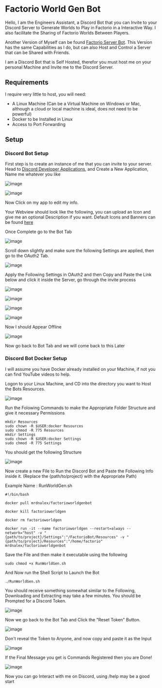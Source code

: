 # Factorio World Gen Bot

Hello, I am the Engineers Assistant, a Discord Bot that you can Invite to your Discord Server to Generate Worlds to Play in Factorio in a Interactive Way. I also facilitate the Sharing of Factorio Worlds Between Players.

Another Version of Myself can be found [Factorio Server Bot](https://github.com/MrDNAlex/Factorio-Server-Bot). This Version has the same Capabilities as I do, but can also Host and Control a Server that can be Shared with Friends.

I am a Discord Bot that is Self Hosted, therefor you must host me on your personal Machine and Invite me to the Discord Server.

## Requirements
I require very little to host, you will need:

- A Linux Machine (Can be a Virtual Machine on Windows or Mac, although a cloud or local machine is ideal, does not need to be powerful)
- Docker to be Installed in Linux
- Access to Port Forwarding

## Setup

### Discord Bot Setup

First step is to create an instance of me that you can invite to your server. Head to [Discord Developer Applications](https://discord.com/developers/applications), and Create a New Application, Name me whatever you like

![image](https://github.com/user-attachments/assets/8b590def-e777-48f5-80e9-da08e63e5f1f)

![image](https://github.com/user-attachments/assets/c80e969e-483f-4088-a3aa-68b3728e3505)

Now Click on my app to edit my info.

Your Webview should look like the following, you can upload an Icon and give me an optional Description if you want. Default Icons and Banners can be found [here](https://github.com/MrDNAlex/Factorio-World-Gen-Bot/tree/main/src/Files)

Once Complete go to the Bot Tab

![image](https://github.com/user-attachments/assets/09ce4cfa-18b9-4958-89e9-b254aa18512b)

Scroll down slightly and make sure the following Settings are applied, then go to the OAuth2 Tab.

![image](https://github.com/user-attachments/assets/d241c9fd-2ecf-43f0-9f43-efea15149f49)

Apply the Following Settings in OAuth2 and then Copy and Paste the Link below and click it inside the Server, go through the invite process

![image](https://github.com/user-attachments/assets/1f22c600-de30-4c4c-97da-01ccf7382fc3)

![image](https://github.com/user-attachments/assets/fd0bcec3-9dad-463f-9c39-5d90fb144fbf)

![image](https://github.com/user-attachments/assets/fb5c0e80-3bf0-45c0-a200-0ecda1bfb404)

![image](https://github.com/user-attachments/assets/fddac90c-9b6b-4e60-8846-3284b3b3bf80)

Now I should Appear Offline

![image](https://github.com/user-attachments/assets/0a806723-1740-404e-a62b-b61653af296e)

Now go back to Bot Tab and we will come back to this Later

### Discord Bot Docker Setup

I will assume you have Docker already installed on your Machine, if not you can find YouTube videos to help.

Logon to your Linux Machine, and CD into the directory you want to Host the Bots Resources.

![image](https://github.com/user-attachments/assets/298bb590-6e66-4ea7-ab4e-a60b2d78a8c2)

Run the Folowing Commands to make the Appropriate Folder Structure and give it necessary Permissions

```
mkdir Resources
sudo chown -R $USER:docker Resources
sudo chmod -R 775 Resources
mkdir Settings
sudo chown -R $USER:docker Settings
sudo chmod -R 775 Settings
```

You should get the following Structure

![image](https://github.com/user-attachments/assets/c7ba1495-21cf-4982-ba91-ef83ed56fa00)

Now create a new File to Run the Discord Bot and Paste the Following Info inside it. (Replace the {path/to/project} with the Appropriate Path)

Example Name : RunWorldGen.sh

```
#!/bin/bash

docker pull mrdnalex/factorioworldgenbot

docker kill factorioworldgen

docker rm factorioworldgen

docker run -it --name factorioworldgen --restart=always --network="host" -v "{path/to/project}/Settings":"/FactorioBot/Resources" -v "{path/to/project}/Resources":"/home/factorio" mrdnalex/factorioworldgenbot
```

Save the File and then make it executable using the following

```
sudo chmod +x RunWorldGen.sh
```

And Now run the Shell Script to Launch the Bot

```
./RunWorldGen.sh
```

You should receive something somewhat similar to the Following, Downloading and Extracting may take a few minutes. You should be Prompted for a Discord Token.

![image](https://github.com/user-attachments/assets/79c25a5b-23f4-4e4c-80bc-4aa4fc3ada7c)

Now we go back to the Bot Tab and Click the "Reset Token" Button.

![image](https://github.com/user-attachments/assets/3dfaf167-d7f9-4b2c-b87f-70c0d7929df4)

Don't reveal the Token to Anyone, and now copy and paste it as the Input

![image](https://github.com/user-attachments/assets/fd7dc4ea-591e-4ee1-be5e-48577f28b46b)

If the Final Message you get is Commands Registered then you are Done!

![image](https://github.com/user-attachments/assets/fe38f2d4-2efc-47f4-add8-13f65d0c053c)

Now you can go Interact with me on Discord, using /help may be a good start

